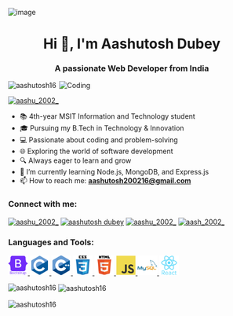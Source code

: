 ![image](https://github.com/user-attachments/assets/55b81ae3-34a4-495a-aad6-846a5d58ced2)
<h1 align="center">Hi 👋, I'm Aashutosh Dubey</h1>
<h3 align="center">A passionate Web Developer from India</h3>

<img align="right" alt="Coding" width="400" src="https://user-images.githubusercontent.com/55389276/140866485-8fb1c876-9a8f-4d6a-98dc-08c4981eaf70.gif">

<p align="left"> <img src="https://komarev.com/ghpvc/?username=aashutosh16&label=Profile%20views&color=0e75b6&style=flat" alt="aashutosh16" /> </p>

<p align="left"> <a href="https://twitter.com/aashu_2002_" target="blank"><img src="https://img.shields.io/twitter/follow/aashu_2002_?logo=twitter&style=for-the-badge" alt="aashu_2002_" /></a> </p>

- 📚 4th-year MSIT Information and Technology student
- 🎓 Pursuing my B.Tech in Technology & Innovation
- 💻 Passionate about coding and problem-solving
- 🌐 Exploring the world of software development
- 🔍 Always eager to learn and grow
- 🌱 I’m currently learning Node.js, MongoDB, and Express.js
- 📫 How to reach me: **aashutosh200216@gmail.com**

<h3 align="left">Connect with me:</h3>
<p align="left">
<a href="https://twitter.com/aashu_2002_" target="blank"><img align="center" src="https://raw.githubusercontent.com/rahuldkjain/github-profile-readme-generator/master/src/images/icons/Social/twitter.svg" alt="aashu_2002_" height="30" width="40" /></a>
<a href="https://linkedin.com/in/aashutosh-dubey" target="blank"><img align="center" src="https://raw.githubusercontent.com/rahuldkjain/github-profile-readme-generator/master/src/images/icons/Social/linked-in-alt.svg" alt="aashutosh dubey" height="30" width="40" /></a>
<a href="https://instagram.com/aashu_2002_" target="blank"><img align="center" src="https://raw.githubusercontent.com/rahuldkjain/github-profile-readme-generator/master/src/images/icons/Social/instagram.svg" alt="aashu_2002_" height="30" width="40" /></a>
<a href="https://www.leetcode.com/aash_2002_" target="blank"><img align="center" src="https://raw.githubusercontent.com/rahuldkjain/github-profile-readme-generator/master/src/images/icons/Social/leet-code.svg" alt="aash_2002_" height="30" width="40" /></a>
</p>

<h3 align="left">Languages and Tools:</h3>
<p align="left"> 
<a href="https://getbootstrap.com" target="_blank" rel="noreferrer"> <img src="https://raw.githubusercontent.com/devicons/devicon/master/icons/bootstrap/bootstrap-plain-wordmark.svg" alt="bootstrap" width="40" height="40"/> </a> 
<a href="https://www.cprogramming.com/" target="_blank" rel="noreferrer"> <img src="https://raw.githubusercontent.com/devicons/devicon/master/icons/c/c-original.svg" alt="c" width="40" height="40"/> </a> 
<a href="https://www.w3schools.com/cpp/" target="_blank" rel="noreferrer"> <img src="https://raw.githubusercontent.com/devicons/devicon/master/icons/cplusplus/cplusplus-original.svg" alt="cplusplus" width="40" height="40"/> </a> 
<a href="https://www.w3schools.com/css/" target="_blank" rel="noreferrer"> <img src="https://raw.githubusercontent.com/devicons/devicon/master/icons/css3/css3-original-wordmark.svg" alt="css3" width="40" height="40"/> </a> 
<a href="https://www.w3.org/html/" target="_blank" rel="noreferrer"> <img src="https://raw.githubusercontent.com/devicons/devicon/master/icons/html5/html5-original-wordmark.svg" alt="html5" width="40" height="40"/> </a> 
<a href="https://developer.mozilla.org/en-US/docs/Web/JavaScript" target="_blank" rel="noreferrer"> <img src="https://raw.githubusercontent.com/devicons/devicon/master/icons/javascript/javascript-original.svg" alt="javascript" width="40" height="40"/> </a> 
<a href="https://www.mysql.com/" target="_blank" rel="noreferrer"> <img src="https://raw.githubusercontent.com/devicons/devicon/master/icons/mysql/mysql-original-wordmark.svg" alt="mysql" width="40" height="40"/> </a> 
<a href="https://reactjs.org/" target="_blank" rel="noreferrer"> <img src="https://raw.githubusercontent.com/devicons/devicon/master/icons/react/react-original-wordmark.svg" alt="react" width="40" height="40"/> </a> 
</p>

<p><img align="left" src="https://github-readme-stats.vercel.app/api/top-langs?username=aashutosh16&show_icons=true&locale=en&layout=compact" alt="aashutosh16" /></p>

<p>&nbsp;<img align="center" src="https://github-readme-stats.vercel.app/api?username=aashutosh16&show_icons=true&locale=en" alt="aashutosh16" /></p>

<p><img align="center" src="https://github-readme-streak-stats.herokuapp.com/?user=aashutosh16&" alt="aashutosh16" /></p>
